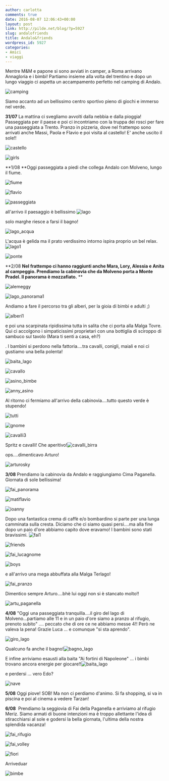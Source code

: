 ```yaml
---
author: carlotta
comments: true
date: 2016-08-07 12:06:43+00:00
layout: post
link: http://pilde.net/blog/?p=5927
slug: andalofriends
title: Andalo&friends
wordpress_id: 5927
categories:
- Amici
- viaggi
---
```


Mentre M&M e papone si sono avviati in camper, a Roma arrivano Annagloria e i bimbi! Partiamo insieme alla volta del trentino e dopo un lungo viaggio ci aspetta un accampamento perfetto nel camping di Andalo.

![camping]({{baseurl}}/uploads/2016/10/camping.png)




Siamo accanto ad un bellissimo centro sportivo pieno di giochi e immerso nel verde.

**31/07** La mattina ci svegliamo avvolti dalla nebbia e dalla pioggia! Passeggiata per il paese e poi ci incontriamo con la truppa dei rosci per fare una passeggiata a Trento. Pranzo in pizzeria, dove nel frattempo sono arrivati anche Massi, Paola e Flavio e poi visita al castello! E' anche uscito il sole!!

![castello]({{baseurl}}/uploads/2016/10/castello.png)


 ![girls]({{baseurl}}/uploads/2016/10/girls.png)




**1/08 **Oggi passeggiata a piedi che collega Andalo con Molveno, lungo il fiume.

![fiume]({{baseurl}}/uploads/2016/10/fiume.png)


 ![flavio]({{baseurl}}/uploads/2016/10/flavio.png)


 ![passeggiata]({{baseurl}}/uploads/2016/10/passeggiata.jpg)


all'arrivo il paesaggio è bellissimo ![lago]({{baseurl}}/uploads/2016/10/lago.jpg)


solo marghe riesce a farsi il bagno!

![lago_acqua]({{baseurl}}/uploads/2016/10/lago_acqua.jpg)




L'acqua è gelida ma il prato verdissimo intorno ispira proprio un bel relax. ![lago1]({{baseurl}}/uploads/2016/10/lago1.jpg)


![ponte]({{baseurl}}/uploads/2016/10/ponte.png)


**2/08 **Nel frattempo ci hanno raggiunti anche Mara, Lory, Alessia e Anita al campeggio. Prendiamo la cabinovia che da Molveno porta a Monte Pradel. Il panorama è mozzafiato.**
**

![alemeggy]({{baseurl}}/uploads/2016/10/alemeggy.jpg)


 ![lago_panorama1]({{baseurl}}/uploads/2016/10/lago_panorama1.jpg)


Andiamo a fare il percorso tra gli alberi, per la gioia di bimbi e adulti ;)




![alberi1]({{baseurl}}/uploads/2016/10/alberi1.jpg)


e poi una scarpinata ripidissima tutta in salita che ci porta alla Malga Tovre. Qui ci accolgono i simpaticissimi proprietari con una bottiglia di sciroppo di sambuco sul tavolo (Mara ti senti a casa, eh?)


. I bambini si perdono nella fattoria....tra cavalli, conigli, maiali e noi ci gustiamo una bella polenta!

![baita_lago]({{baseurl}}/uploads/2016/10/baita_lago.png)




![cavallo]({{baseurl}}/uploads/2016/08/cavallo.jpg)


 ![asino_bimbe]({{baseurl}}/uploads/2016/10/asino_bimbe.png)


 ![anny_asino]({{baseurl}}/uploads/2016/10/anny_asino.jpg)


Al ritorno ci fermiamo all'arrivo della cabinovia....tutto questo verde è stupendo!

![tutti]({{baseurl}}/uploads/2016/10/tutti.jpg)


 ![gnome]({{baseurl}}/uploads/2016/10/gnome.jpg)


 ![cavalli3]({{baseurl}}/uploads/2016/10/cavalli3.jpg)




Spritz e cavalli! Che aperitivo!![cavalli_birra]({{baseurl}}/uploads/2016/10/cavalli_birra.jpg)


ops....dimenticavo Arturo!

![arturosky]({{baseurl}}/uploads/2016/08/arturosky.jpg)


**3/08** Prendiamo la cabinovia da Andalo e raggiungiamo Cima Paganella. Giornata di sole bellissima!

![fai_panorama]({{baseurl}}/uploads/2016/08/fai_panorama.jpg)




![matiflavio]({{baseurl}}/uploads/2016/08/matiflavio.jpg)




![ioanny]({{baseurl}}/uploads/2016/08/ioanny.jpg)


Dopo una fantastica crema di caffè e/o bombardino si parte per una lunga camminata sulla cresta. Diciamo che ci siamo quasi persi....ma alla fine dopo un paio d'ore abbiamo capito dove eravamo! I bambini sono stati bravissimi. ![fai1]({{baseurl}}/uploads/2016/08/fai1.jpg)


 ![friends]({{baseurl}}/uploads/2016/08/friends.png)


![fai_lucagnome]({{baseurl}}/uploads/2016/08/fai_lucagnome.jpg)


![boys]({{baseurl}}/uploads/2016/08/boys.jpg)


e all'arrivo una mega abbuffata alla Malga Terlago!

![fai_pranzo]({{baseurl}}/uploads/2016/08/fai_pranzo.jpg)




Dimentico sempre Arturo....bhè lui oggi non si è stancato molto!!

![artu_paganella]({{baseurl}}/uploads/2016/08/artu_paganella.jpg)




**4/08** "Oggi una passeggiata tranquilla....il giro del lago di Molveno...partiamo alle 11 e in un paio d'ore siamo a pranzo al rifugio, prenoto subito" .... peccato che di ore ce ne abbiamo messe 4!! Però ne valeva la pena! Grazie Luca ... e comunque "si sta aprendo".

![giro_lago]({{baseurl}}/uploads/2016/08/giro_lago.jpg)




Qualcuno fa anche il bagno!![bagno_lago]({{baseurl}}/uploads/2016/08/bagno_lago.jpg)




E infine arriviamo esausti alla baita "Ai fortini di Napoleone" ... i bimbi trovano ancora energie per giocare!!![baita_lago]({{baseurl}}/uploads/2016/08/baita_lago.jpg)




e perdersi ... vero Edo?

![nave]({{baseurl}}/uploads/2016/08/nave.jpg)




**5/08** Oggi piove! SOB! Ma non ci perdiamo d'animo. Si fa shopping, si va in piscina e poi al cinema a vedere Tarzan!

**6/08**  Prendiamo la seggiovia di Fai della Paganella e arriviamo al rifugio Meriz. Siamo armati di buone intenzioni ma è troppo allettante l'idea di stiracchiarsi al sole e godersi la bella giornata, l'ultima della nostra splendida vacanza!

![fai_rifugio]({{baseurl}}/uploads/2016/08/fai_rifugio.jpg)


 ![fai_volley]({{baseurl}}/uploads/2016/08/fai_volley.jpg)


 ![fiori]({{baseurl}}/uploads/2016/08/fiori.jpg)


Arriveduar

![bimbe]({{baseurl}}/uploads/2016/08/bimbe.jpg)




